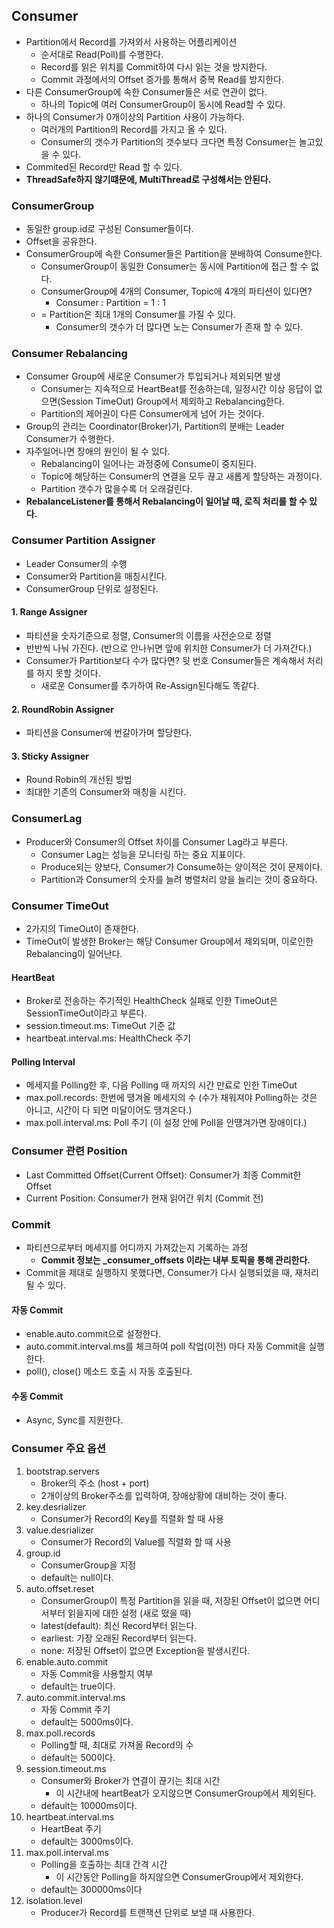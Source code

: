 ## Consumer
- Partition에서 Record를 가져와서 사용하는 어플리케이션
    - 순서대로 Read(Poll)를 수행한다.
    - Record를 읽은 위치를 Commit하여 다시 읽는 것을 방지한다.
    - Commit 과정에서의 Offset 증가를 통해서 중복 Read를 방지한다.
- 다른 ConsumerGroup에 속한 Consumer들은 서로 연관이 없다.
    - 하나의 Topic에 여러 ConsumerGroup이 동시에 Read할 수 있다.
- 하나의 Consumer가 0개이상의 Partition 사용이 가능하다.
  - 여러개의 Partition의 Record를 가지고 올 수 있다.
  - Consumer의 갯수가 Partition의 갯수보다 크다면 특정 Consumer는 놀고있을 수 있다.
- Commited된 Record만 Read 할 수 있다.
- **ThreadSafe하지 않기떄문에, MultiThread로 구성해서는 안된다.**

### ConsumerGroup
- 동일한 group.id로 구성된 Consumer들이다.
- Offset을 공유한다.
- ConsumerGroup에 속한 Consumer들은 Partition을 분배하여 Consume한다.
    - ConsumerGroup이 동일한 Consumer는 동시에 Partition에 접근 할 수 없다.
    - ConsumerGroup에 4개의 Consumer, Topic에 4개의 파티션이 있다면?
        - Consumer : Partition = 1 : 1
    - = Partition은 최대 1개의 Consumer를 가질 수 있다.
      - Consumer의 갯수가 더 많다면 노는 Consumer가 존재 할 수 있다.
### Consumer Rebalancing
- Consumer Group에 새로운 Consumer가 투입되거나 제외되면 발생
  - Consumer는 지속적으로 HeartBeat를 전송하는데, 일정시간 이상 응답이 없으면(Session TimeOut) Group에서 제외하고 Rebalancing한다.
  - Partition의 제어권이 다른 Consumer에게 넘어 가는 것이다.
- Group의 관리는 Coordinator(Broker)가, Partition의 분배는 Leader Consumer가 수행한다.
- 자주일어나면 장애의 원인이 될 수 있다.
  - Rebalancing이 일어나는 과정중에 Consume이 중지된다.
  - Topic에 해당하는 Consumer의 연결을 모두 끊고 새롭게 할당하는 과정이다.
  - Partition 갯수가 많을수록 더 오래걸린다.
- **RebalanceListener를 통해서 Rebalancing이 일어날 때, 로직 처리를 할 수 있다.**

### Consumer Partition Assigner 
- Leader Consumer의 수행
- Consumer와 Partition을 매칭시킨다.
- ConsumerGroup 단위로 설정된다.

#### 1. Range Assigner
- 파티션을 숫자기준으로 정렬, Consumer의 이름을 사전순으로 정렬
- 반반씩 나눠 가진다. (반으로 안나뉘면 앞에 위치한 Consumer가 더 가져간다.)
- Consumer가 Partition보다 수가 많다면? 뒷 번호 Consumer들은 계속해서 처리를 하지 못할 것이다.
  - 새로운 Consumer를 추가하여 Re-Assign된다해도 똑같다.

#### 2. RoundRobin Assigner
- 파티션을 Consumer에 번갈아가며 할당한다.

#### 3. Sticky Assigner
- Round Robin의 개선된 방법
- 최대한 기존의 Consumer와 매칭을 시킨다.

### ConsumerLag
- Producer와 Consumer의 Offset 차이를 Consumer Lag라고 부른다.
  - Consumer Lag는 성능을 모니터링 하는 중요 지표이다.
  - Produce되는 양보다, Consumer가 Consume하는 양이적은 것이 문제이다.
  - Partition과 Consumer의 숫자를 늘려 병렬처리 양을 늘리는 것이 중요하다.

### Consumer TimeOut
- 2가지의 TimeOut이 존재한다.
- TimeOut이 발생한 Broker는 해당 Consumer Group에서 제외되며, 이로인한 Rebalancing이 일어난다.

#### HeartBeat
- Broker로 전송하는 주기적인 HealthCheck 실패로 인한 TimeOut은 SessionTimeOut이라고 부른다.
- session.timeout.ms: TimeOut 기준 값
- heartbeat.interval.ms: HealthCheck 주기

#### Polling Interval
- 메세지를 Polling한 후, 다음 Polling 때 까지의 시간 만료로 인한 TimeOut
- max.poll.records: 한번에 땡겨올 메세지의 수 (수가 채워져야 Polling하는 것은 아니고, 시간이 다 되면 미달이어도 땡겨온다.)
- max.poll.interval.ms: Poll 주기 (이 설정 안에 Poll을 안떙겨가면 장애이다.)


### Consumer 관련 Position
- Last Committed Offset(Current Offset): Consumer가 최종 Commit한 Offset
- Current Position: Consumer가 현재 읽어간 위치 (Commit 전)

### Commit
- 파티션으로부터 메세지를 어디까지 가져갔는지 기록하는 과정
  - **Commit 정보는 _consumer_offsets 이라는 내부 토픽을 통해 관리한다.**
- Commit을 제대로 실행하지 못했다면, Consumer가 다시 실행되었을 때, 재처리 될 수 있다.

#### 자동 Commit
- enable.auto.commit으로 설정한다.
- auto.commit.interval.ms를 체크하여 poll 작업(이전) 마다 자동 Commit을 실행한다.
- poll(), close() 메소드 호출 시 자동 호출된다.

#### 수동 Commit
- Async, Sync를 지원한다.


### Consumer 주요 옵션
1. bootstrap.servers
   - Broker의 주소 (host + port)
   - 2개이상의 Broker주소를 입력하여, 장애상황에 대비하는 것이 좋다.
2. key.desrializer
   - Consumer가 Record의 Key를 직렬화 할 때 사용
3. value.desrializer
   - Consumer가 Record의 Value를 직렬화 할 때 사용
4. group.id
   - ConsumerGroup을 지정
   - default는 null이다.
5. auto.offset.reset
   - ConsumerGroup이 특정 Partition을 읽을 때, 저장된 Offset이 없으면 어디서부터 읽을지에 대한 설정 (새로 떴을 때)
   - latest(default): 최신 Record부터 읽는다.
   - earliest: 가장 오래된 Record부터 읽는다.
   - none: 저장된 Offset이 없으면 Exception을 발생시킨다.
6. enable.auto.commit
   - 자동 Commit을 사용할지 여부
   - default는 true이다.
7. auto.commit.interval.ms
    - 자동 Commit 주기
    - default는 5000ms이다.
8. max.poll.records
    - Polling할 때, 최대로 가져올 Record의 수
    - default는 500이다.
9. session.timeout.ms
    - Consumer와 Broker가 연결이 끊기는 최대 시간
      - 이 시간내에 heartBeat가 오지않으면 ConsumerGroup에서 제외된다.
    - default는 10000ms이다.
10. heartbeat.interval.ms
    - HeartBeat 주기
    - default는 3000ms이다.
11. max.poll.interval.ms
    - Polling을 호출하는 최대 간격 시간
      - 이 시간동안 Polling을 하지않으면 ConsumerGroup에서 제외한다.
    - default는 300000ms이다
12. isolation.level
    - Producer가 Record를 트랜잭션 단위로 보낼 때 사용한다.